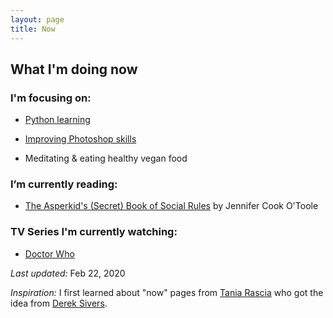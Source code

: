 ```yaml
---
layout: page
title: Now
---
```


## What I'm doing now


### I'm focusing on:
- [Python learning](https://www.udemy.com/automate/)

- [Improving Photoshop skills](http://www.youtube.com/watch?v=sF_jSrBhdlg)

- Meditating & eating healthy vegan food


### I’m currently reading:
- [The Asperkid's (Secret) Book of Social Rules](https://www.goodreads.com/book/show/14903347-the-asperkid-s-secret-book-of-social-rules) by Jennifer Cook O'Toole


### TV Series I'm currently watching:
- [Doctor Who](https://www.bbc.co.uk/programmes/b006q2x0)


*Last updated:* Feb 22, 2020

*Inspiration:* I first learned about "now" pages from [Tania Rascia](https://taniarascia.com) who got the idea from [Derek Sivers](https://sivers.org/).
